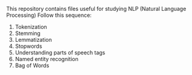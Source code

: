 This repository contains files useful for studying NLP (Natural Language Processing)
Follow this sequence:
1. Tokenization
2. Stemming
3. Lemmatization
4. Stopwords
5. Understanding parts of speech tags
6. Named entity recognition
7. Bag of Words
